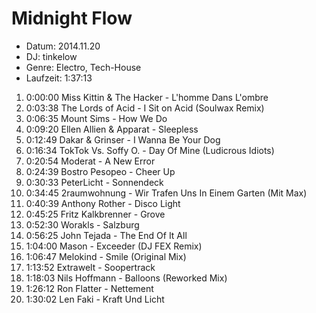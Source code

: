 # Midnight Flow

* Datum: 2014.11.20
* DJ: tinkelow
* Genre: Electro, Tech-House
* Laufzeit: 1:37:13

1.  0:00:00 Miss Kittin & The Hacker - L'homme Dans L'ombre
2.  0:03:38 The Lords of Acid - I Sit on Acid (Soulwax Remix)
3.  0:06:35 Mount Sims - How We Do
4.  0:09:20 Ellen Allien & Apparat - Sleepless
5.  0:12:49 Dakar & Grinser - I Wanna Be Your Dog
6.  0:16:34 TokTok Vs. Soffy O. - Day Of Mine (Ludicrous Idiots)
7.  0:20:54 Moderat - A New Error
8.  0:24:39 Bostro Pesopeo - Cheer Up
9.  0:30:33 PeterLicht - Sonnendeck
10. 0:34:45 2raumwohnung - Wir Trafen Uns In Einem Garten (Mit Max)
11. 0:40:39 Anthony Rother - Disco Light
12. 0:45:25 Fritz Kalkbrenner - Grove
13. 0:52:30 Worakls - Salzburg
14. 0:56:25 John Tejada - The End Of It All
15. 1:04:00 Mason - Exceeder (DJ FEX Remix)
16. 1:06:47 Melokind - Smile (Original Mix)
17. 1:13:52 Extrawelt - Soopertrack
18. 1:18:03 Nils Hoffmann - Balloons (Reworked Mix)
19. 1:26:12 Ron Flatter - Nettement
20. 1:30:02 Len Faki - Kraft Und Licht
